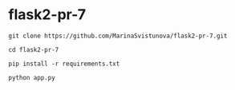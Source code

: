 # flask2-pr-7

```
git clone https://github.com/MarinaSvistunova/flask2-pr-7.git
```

```
cd flask2-pr-7
```

```
pip install -r requirements.txt
```

```
python app.py
```
